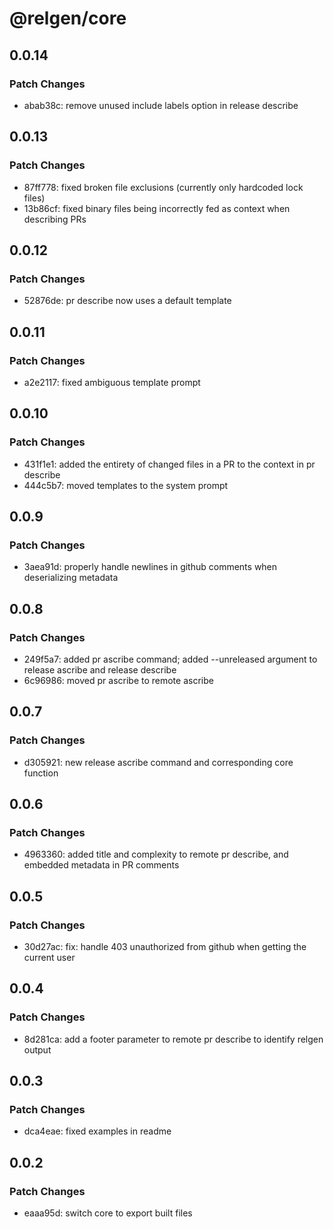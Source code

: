 # @relgen/core

## 0.0.14

### Patch Changes

- abab38c: remove unused include labels option in release describe

## 0.0.13

### Patch Changes

- 87ff778: fixed broken file exclusions (currently only hardcoded lock files)
- 13b86cf: fixed binary files being incorrectly fed as context when describing PRs

## 0.0.12

### Patch Changes

- 52876de: pr describe now uses a default template

## 0.0.11

### Patch Changes

- a2e2117: fixed ambiguous template prompt

## 0.0.10

### Patch Changes

- 431f1e1: added the entirety of changed files in a PR to the context in pr describe
- 444c5b7: moved templates to the system prompt

## 0.0.9

### Patch Changes

- 3aea91d: properly handle newlines in github comments when deserializing metadata

## 0.0.8

### Patch Changes

- 249f5a7: added pr ascribe command; added --unreleased argument to release ascribe and release describe
- 6c96986: moved pr ascribe to remote ascribe

## 0.0.7

### Patch Changes

- d305921: new release ascribe command and corresponding core function

## 0.0.6

### Patch Changes

- 4963360: added title and complexity to remote pr describe, and embedded metadata in PR comments

## 0.0.5

### Patch Changes

- 30d27ac: fix: handle 403 unauthorized from github when getting the current user

## 0.0.4

### Patch Changes

- 8d281ca: add a footer parameter to remote pr describe to identify relgen output

## 0.0.3

### Patch Changes

- dca4eae: fixed examples in readme

## 0.0.2

### Patch Changes

- eaaa95d: switch core to export built files
